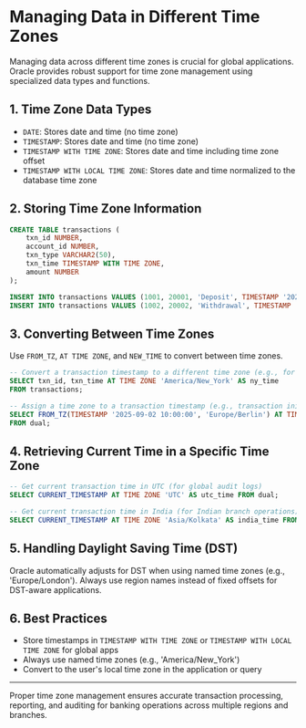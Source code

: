 # Managing Data in Different Time Zones

Managing data across different time zones is crucial for global applications. Oracle provides robust support for time zone management using specialized data types and functions.

## 1. Time Zone Data Types

- `DATE`: Stores date and time (no time zone)
- `TIMESTAMP`: Stores date and time (no time zone)
- `TIMESTAMP WITH TIME ZONE`: Stores date and time including time zone offset
- `TIMESTAMP WITH LOCAL TIME ZONE`: Stores date and time normalized to the database time zone

## 2. Storing Time Zone Information

```sql
CREATE TABLE transactions (
	txn_id NUMBER,
	account_id NUMBER,
	txn_type VARCHAR2(50),
	txn_time TIMESTAMP WITH TIME ZONE,
	amount NUMBER
);

INSERT INTO transactions VALUES (1001, 20001, 'Deposit', TIMESTAMP '2025-09-02 09:30:00 +01:00', 5000);
INSERT INTO transactions VALUES (1002, 20002, 'Withdrawal', TIMESTAMP '2025-09-02 15:45:00 -05:00', 1200);
```

## 3. Converting Between Time Zones

Use `FROM_TZ`, `AT TIME ZONE`, and `NEW_TIME` to convert between time zones.

```sql
-- Convert a transaction timestamp to a different time zone (e.g., for branch in New York)
SELECT txn_id, txn_time AT TIME ZONE 'America/New_York' AS ny_time
FROM transactions;

-- Assign a time zone to a transaction timestamp (e.g., transaction initiated in Berlin, viewed in Tokyo)
SELECT FROM_TZ(TIMESTAMP '2025-09-02 10:00:00', 'Europe/Berlin') AT TIME ZONE 'Asia/Tokyo' AS tokyo_time
FROM dual;
```

## 4. Retrieving Current Time in a Specific Time Zone

```sql
-- Get current transaction time in UTC (for global audit logs)
SELECT CURRENT_TIMESTAMP AT TIME ZONE 'UTC' AS utc_time FROM dual;

-- Get current transaction time in India (for Indian branch operations)
SELECT CURRENT_TIMESTAMP AT TIME ZONE 'Asia/Kolkata' AS india_time FROM dual;
```

## 5. Handling Daylight Saving Time (DST)

Oracle automatically adjusts for DST when using named time zones (e.g., 'Europe/London'). Always use region names instead of fixed offsets for DST-aware applications.

## 6. Best Practices

- Store timestamps in `TIMESTAMP WITH TIME ZONE` or `TIMESTAMP WITH LOCAL TIME ZONE` for global apps
- Always use named time zones (e.g., 'America/New_York')
- Convert to the user's local time zone in the application or query

---

Proper time zone management ensures accurate transaction processing, reporting, and auditing for banking operations across multiple regions and branches.
